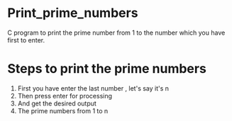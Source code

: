# Print_prime_numbers
C program to print the prime number from 1 to the number which you have first to enter.
# Steps to print the prime numbers
1. First you have enter the last number , let's say it's n
2. Then press enter for processing 
3. And get the desired output 
4. The prime numbers from 1 to n
